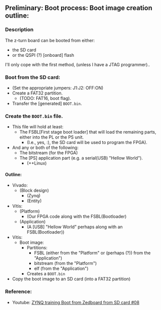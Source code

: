 ## Preliminary: Boot process: Boot image creation outline:

### Description
The z-turn board can be booted from either:

* the SD card
* or the QSPI (?) [onboard] flash

I'll only cope with the first method, (unless I have a JTAG programmer)..

### Boot from the SD card:
* (Set the appropriate jumpers: J1:J2: OFF:ON)
* Create a FAT32 partition.
    * (TODO: FAT16, boot flag).
* Transfer the [generated] `BOOT.bin`.

### Create the `BOOT.bin` file.
* This file will hold at least:
    * The FSBL[First stage boot loader] that will load the remaining parts, either into the PL or the PS unit.
        * (I.e., yes, :), the SD card will be used to program the FPGA).
* And any or both of the following:
    * The bitstream (for the FPGA)
    * The [PS] application part (e.g. a serial(USB) "Hellow World").
        * (++Linux)

#### Outline:
* Vivado:
    * (Block design)
        * (Zynq)
        * (Entity)
* Vitis:
    * (Platform)
        * (Our FPGA code along with the FSBL(Bootloader)
    * (Application)
        * (A [USB] "Hellow World" perhaps along with an FSBL(Bootloader))
* Vitis:
    * Boot image:
        * Partitions:
            * FSBL (either from the "Platform" or (perhaps (?)) from the "Application")
            * bitstream (from the "Platform")
            * elf (from the "Application")
        *  Creates a `BOOT.bin`
* Copy the boot image to an SD card (into a FAT32 partition)

### Reference:
* Youtube: [ZYNQ training Boot from Zedboard from SD card #08](https://youtu.be/bGgPLgnntRk)